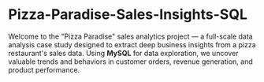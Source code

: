 # Pizza-Paradise-Sales-Insights-SQL
Welcome to the "Pizza Paradise" sales analytics project — a full-scale data analysis case study designed to extract deep business insights from a pizza restaurant's sales data. Using **MySQL** for data exploration, we uncover valuable trends and behaviors in customer orders, revenue generation, and product performance.
